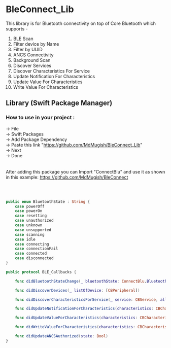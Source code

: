 # BleConnect_Lib

This library is for Bluetooth connectivity on top of Core Bluetooth which supports -
1. BLE Scan
2. Filter device by Name
3. Filter by UUID
4. ANCS Connectivity
5. Background Scan
6. Discover Services
7. Discover Characteristics For Service
8. Update Notification For Characteristics
9. Update Value For Characteristics
10. Write Value For Characteristics

## Library (Swift Package Manager)

### How to use in your project :
-> File <br> -> Swift Packages <br> -> Add Package Dependency <br> -> Paste this link "https://github.com/MdMugish/BleConnect_Lib" <br> -> Next <br> -> Done
<br><br><br>
After adding this package you can Import "ConnectBlu" and use it as shown in this example: https://github.com/MdMugish/BleConnect

<br><br>

```swift
public enum BluetoothState : String {
    case powerOff
    case powerOn
    case resetting
    case unauthorized
    case unknown
    case unsupported
    case scanning
    case idle
    case connecting
    case connectionFail
    case connected
    case disconnected
}
```


```swift
public protocol BLE_Callbacks {

    func didBluetoothStateChange(_ bluetoothState: ConnectBlu.BluetoothState)

    func didDiscoverDevices(_ listOfDevice: [CBPeripheral])

    func didDiscoverCharacteristicsForService(_ service: CBService, allCharacterisricsForThisService: [CBCharacteristic])

    func didUpdateNotificationForCharacteristics(characteristics: CBCharacteristic, error: Error?)

    func didUpdateValueForCharacteristics(characteristics: CBCharacteristic, error: Error?)

    func didWriteValueForCharacteristics(characteristics: CBCharacteristic, error: Error?)

    func didUpdateANCSAuthorized(state: Bool)
}
```
<br><br>
